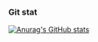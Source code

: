 ### Git stat
[![Anurag's GitHub stats](https://github-readme-stats.vercel.app/api?username=azsu3598)](https://github.com/anuraghazra/github-readme-stats)

<!--
**azsu3598/azsu3598** is a ✨ _special_ ✨ repository because its `README.md` (this file) appears on your GitHub profile.

Here are some ideas to get you started:

- 🔭 I’m currently working on ...
- 🌱 I’m currently learning ...
- 👯 I’m looking to collaborate on ...
- 🤔 I’m looking for help with ...
- 💬 Ask me about ...
- 📫 How to reach me: ...
- 😄 Pronouns: ...
- ⚡ Fun fact: ...
-->

